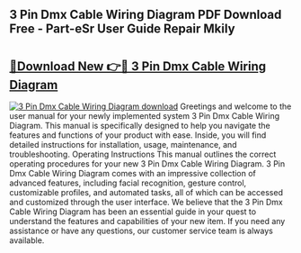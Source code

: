 ## 3 Pin Dmx Cable Wiring Diagram PDF Download Free - Part-eSr User Guide Repair MkiIy

# <h2><a href="http://dfs8uwg.blite.top/?on=3+Pin+Dmx+Cable+Wiring+Diagram">🔗Download New 👉🔴 3 Pin Dmx Cable Wiring Diagram</a></h2>

[![3 Pin Dmx Cable Wiring Diagram download](https://i.imgur.com/lujVjoI.png)](http://dfs8uwg.blite.top/?on=3+Pin+Dmx+Cable+Wiring+Diagram)
Greetings and welcome to the user manual for your newly implemented system 3 Pin Dmx Cable Wiring Diagram. This manual is specifically designed to help you navigate the features and functions of your product with ease. Inside, you will find detailed instructions for installation, usage, maintenance, and troubleshooting. Operating Instructions This manual outlines the correct operating procedures for your new 3 Pin Dmx Cable Wiring Diagram. 3 Pin Dmx Cable Wiring Diagram comes with an impressive collection of advanced features, including facial recognition, gesture control, customizable profiles, and automated tasks, all of which can be accessed and customized through the user interface. We believe that the 3 Pin Dmx Cable Wiring Diagram has been an essential guide in your quest to understand the features and capabilities of your new item. If you need any assistance or have any questions, our customer service team is always available.
